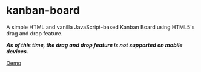 # kanban-board
A simple HTML and vanilla JavaScript-based Kanban Board using HTML5's drag and drop feature.

***As of this time, the drag and drop feature is not supported on mobile devices.***

[Demo](https://bcastro12.github.io/kanban-board/)

